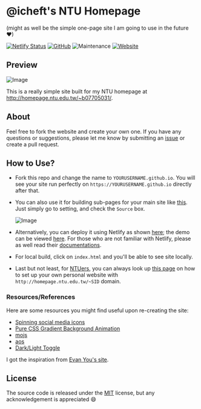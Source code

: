 # @icheft's NTU Homepage
(might as well be the simple one-page site I am going to use in the future ❤)

[![Netlify Status](https://api.netlify.com/api/v1/badges/4e6d221b-aed0-41ca-adb9-aab8ab2147b0/deploy-status)](https://app.netlify.com/sites/icheftatntu/deploys) [![GitHub](https://img.shields.io/github/license/icheft/ntu-homepage)](https://github.com/icheft/ntu-homepage/blob/master/LICENSE) ![Maintenance](https://img.shields.io/maintenance/yes/2020?color=orange) [![Website](https://img.shields.io/website?down_message=offline&up_color=lime&url=http%3A%2F%2Fhomepage.ntu.edu.tw%2F~b07705031%2F)](http://homepage.ntu.edu.tw/~b07705031/)

## Preview

![Image](https://i.imgur.com/zX2NCNu.png)

This is a really simple site built for my NTU homepage at <http://homepage.ntu.edu.tw/~b07705031/>.


## About

Feel free to fork the website and create your own one. If you have any questions or suggestions, please let me know by submitting an [issue](https://github.com/icheft/ntu-homepage/issues) or create a pull request.


## How to Use?
+ Fork this repo and change the name to `YOURUSERNAME.github.io`. You will see your site run perfectly on `https://YOURUSERNAME.github.io` directly after that.

+ You can also use it for building sub-pages for your main site like [this](http://icheft.github.io/ntu-homepage/). Just simply go to setting, and check the `Source` box. 
    
    ![Image](https://i.imgur.com/scenn3S.png)


+ Alternatively, you can deploy it using Netlify as shown [here](https://app.netlify.com/sites/icheftatntu/deploys); the demo can be viewed [here](https://icheftatntu.netlify.app). For those who are not familiar with Netlify, please as well read their [documentations](https://www.netlify.com).

+ For local build, click on `index.html` and you'll be able to see site locally. 

+ Last but not least, for [NTUers](http://ntu.edu.tw), you can always look up [this page](http://jsc.cc.ntu.edu.tw/ntucc/homepage/) on how to set up your own personal website with `http://homepage.ntu.edu.tw/~SID` domain.

### Resources/References 
Here are some resources you might find useful upon re-creating the site:

+ [Spinning social media icons](http://yolyfie.com/spinning-social-media-icons/)
+ [Pure CSS Gradient Background Animation](https://codepen.io/P1N2O/pen/pyBNzX)
+ [mojs](https://mojs.github.io)
+ [aos](https://github.com/michalsnik/aos)
+ [Dark/Light Toggle](https://dev.to/ananyaneogi/create-a-dark-light-mode-switch-with-css-variables-34l8)


I got the inspiration from [Evan You's site](http://evanyou.me).


## License
The source code is released under the [MIT](https://github.com/icheft/ntu-homepage/blob/master/LICENSE) license, but any acknowledgement is appreciated 😄
